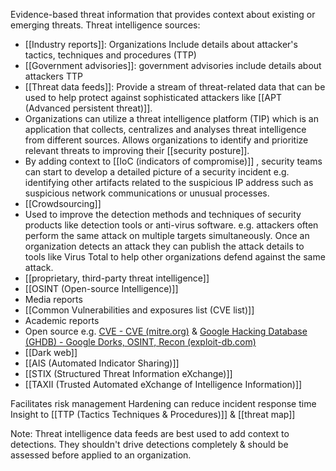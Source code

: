 Evidence-based threat information that provides context about existing or emerging threats.
Threat intelligence sources:
- [[Industry reports]]: Organizations Include details about attacker's tactics, techniques and procedures (TTP)
- [[Government advisories]]: government advisories include details about attackers TTP
- [[Threat data feeds]]: Provide a stream of threat-related data that can be used to help protect against sophisticated attackers like [[APT (Advanced persistent threat)]].
- Organizations can utilize a threat intelligence platform (TIP) which is an application that collects, centralizes and analyses threat intelligence from different sources. Allows organizations to identify and prioritize relevant threats to improving their [[security posture]].
- By adding context to [[IoC (indicators of compromise)]] , security teams can start to develop a detailed picture of a security incident e.g. identifying other artifacts related to the suspicious IP address such as suspicious network communications or unusual processes.
- [[Crowdsourcing]]
- Used to improve the detection methods and techniques of security products like detection tools or anti-virus software. e.g. attackers often perform the same attack on multiple targets simultaneously. Once an organization detects an attack they can publish the attack details to tools like Virus Total to help other organizations defend against the same attack.
- [[proprietary, third-party threat intelligence]]
- [[OSINT (Open-source Intelligence)]]
- Media reports
- [[Common Vulnerabilities and exposures list (CVE list)]]
- Academic reports
- Open source e.g. [CVE - CVE (mitre.org)](https://cve.mitre.org/) &  [Google Hacking Database (GHDB) - Google Dorks, OSINT, Recon (exploit-db.com)](https://www.exploit-db.com/google-hacking-database)
- [[Dark web]]
- [[AIS (Automated Indicator Sharing)]]
- [[STIX (Structured Threat Information eXchange)]]
- [[TAXII (Trusted Automated eXchange of Intelligence Information)]]

Facilitates risk management
Hardening can reduce incident response time
Insight to [[TTP (Tactics Techniques & Procedures)]] & [[threat map]]

Note: Threat intelligence data feeds are best used to add context to detections. They shouldn't drive detections completely & should be assessed before applied to an organization.